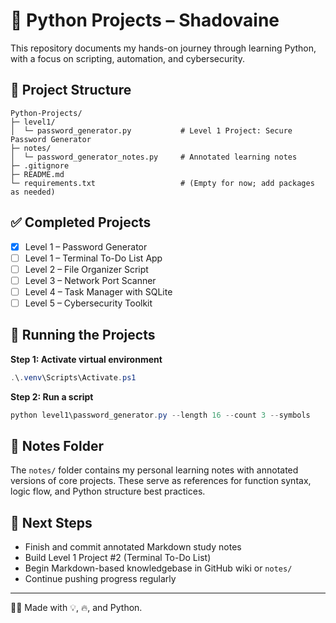 # 🐍 Python Projects – Shadovaine

This repository documents my hands-on journey through learning Python, with a focus on scripting, automation, and cybersecurity.

## 📁 Project Structure

```
Python-Projects/
├─ level1/
│  └─ password_generator.py           # Level 1 Project: Secure Password Generator
├─ notes/
│  └─ password_generator_notes.py     # Annotated learning notes
├─ .gitignore
├─ README.md
└─ requirements.txt                   # (Empty for now; add packages as needed)
```

## ✅ Completed Projects

- [x] Level 1 – Password Generator
- [ ] Level 1 – Terminal To-Do List App
- [ ] Level 2 – File Organizer Script
- [ ] Level 3 – Network Port Scanner
- [ ] Level 4 – Task Manager with SQLite
- [ ] Level 5 – Cybersecurity Toolkit

## 🚀 Running the Projects

**Step 1: Activate virtual environment**

```powershell
.\.venv\Scripts\Activate.ps1
```

**Step 2: Run a script**

```powershell
python level1\password_generator.py --length 16 --count 3 --symbols
```

## 🧠 Notes Folder

The `notes/` folder contains my personal learning notes with annotated versions of core projects. These serve as references for function syntax, logic flow, and Python structure best practices.

## 📌 Next Steps

- Finish and commit annotated Markdown study notes
- Build Level 1 Project #2 (Terminal To-Do List)
- Begin Markdown-based knowledgebase in GitHub wiki or `notes/`
- Continue pushing progress regularly

---
👨‍💻 Made with 💡, 🔥, and Python.
